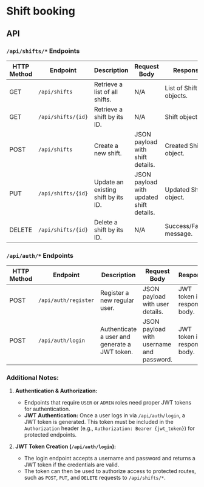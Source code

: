 # Shift booking

## API

### `/api/shifts/*` Endpoints

| **HTTP Method** | **Endpoint**          | **Description**                                 | **Request Body**                              | **Response**                                 | **Authorization**  |
|-----------------|-----------------------|-------------------------------------------------|----------------------------------------------|---------------------------------------------|-------------------|
| GET             | `/api/shifts`         | Retrieve a list of all shifts.                  | N/A                                          | List of Shift objects.                      | `USER` or `ADMIN`  |
| GET             | `/api/shifts/{id}`    | Retrieve a shift by its ID.                     | N/A                                          | Shift object.                               | `USER` or `ADMIN`  |
| POST            | `/api/shifts`         | Create a new shift.                             | JSON payload with shift details.             | Created Shift object.                      | `ADMIN`            |
| PUT             | `/api/shifts/{id}`    | Update an existing shift by its ID.             | JSON payload with updated shift details.     | Updated Shift object.                      | `ADMIN`            |
| DELETE          | `/api/shifts/{id}`    | Delete a shift by its ID.                       | N/A                                          | Success/Failure message.                   | `ADMIN`            |

### `/api/auth/*` Endpoints

| **HTTP Method** | **Endpoint**                | **Description**                                 | **Request Body**                              | **Response**                                 | **Authorization**  |
|-----------------|-----------------------------|-------------------------------------------------|----------------------------------------------|---------------------------------------------|-------------------|
| POST            | `/api/auth/register`        | Register a new regular user.                    | JSON payload with user details.              | JWT token in response body.                 | `ANONYMOUS`        |
| POST            | `/api/auth/login`           | Authenticate a user and generate a JWT token.   | JSON payload with username and password.     | JWT token in response body.                 | `ANONYMOUS`        |

### Additional Notes:

1. **Authentication & Authorization:**
    - Endpoints that require `USER` or `ADMIN` roles need proper JWT tokens for authentication.
    - **JWT Authentication:** Once a user logs in via `/api/auth/login`, a JWT token is generated. This token must be included in the `Authorization` header (e.g., `Authorization: Bearer {jwt_token}`) for protected endpoints.

2. **JWT Token Creation (`/api/auth/login`):**
    - The login endpoint accepts a username and password and returns a JWT token if the credentials are valid.
    - The token can then be used to authorize access to protected routes, such as `POST`, `PUT`, and `DELETE` requests to `/api/shifts/*`.
